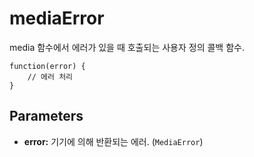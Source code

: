 mediaError
==========

media 함수에서 에러가 있을 때 호출되는 사용자 정의 콜백 함수.

    function(error) {
        // 에러 처리
    }

Parameters
----------

- __error:__ 기기에 의해 반환되는 에러. (`MediaError`)
